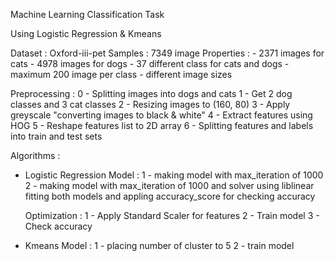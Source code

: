 Machine Learning Classification Task

Using Logistic Regression & Kmeans

Dataset : Oxford-iii-pet
Samples : 7349 image
Properties : - 2371 images for cats
             - 4978 images for dogs
             - 37 different class for cats and dogs
             - maximum 200 image per class
             - different image sizes

Preprocessing : 
  0 - Splitting images into dogs and cats
  1 - Get 2 dog classes and 3 cat classes 
  2 - Resizing images to (160, 80)
  3 - Apply greyscale "converting images to black & white"
  4 - Extract features using HOG
  5 - Reshape features list to 2D array
  6 - Splitting features and labels into train and test sets
  

Algorithms : 
  - Logistic Regression Model :
    1 - making model with max_iteration of 1000
    2 - making model with max_iteration of 1000 and solver using liblinear
    fitting both models and appling accuracy_score for checking accuracy

    Optimization :
      1 - Apply Standard Scaler for features
      2 - Train model
      3 - Check accuracy
                              

  - Kmeans Model :
    1 - placing number of cluster to 5
    2 - train model



             
